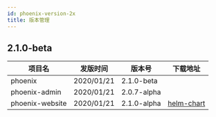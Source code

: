 ```yaml
---
id: phoenix-version-2x
title: 版本管理
---
```


## 2.1.0-beta

| 项目名              | 发版时间      | 版本号         | 下载地址  |
| ------------------ | --------     | ------        | -------- |
| phoenix            |  2020/01/21  | 2.1.0-beta    |          |
| phoenix-admin      |  2020/01/21  | 2.0.7-alpha   |          |
| phoenix-website    |  2020/01/21  | 2.1.0-alpha   | [helm-chart](http://10.16.18.14:8848/charts/phoenix-website-0.0.1-alpha.tgz)    |
